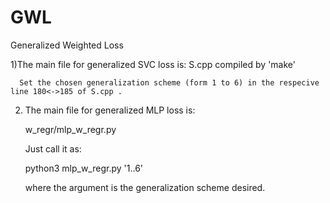 # GWL
Generalized Weighted Loss

1)The main file for generalized SVC loss is:
      S.cpp
      compiled by 'make'

      Set the chosen generalization scheme (form 1 to 6) in the respecive line 180<->185 of S.cpp .

2) The main file for generalized MLP loss is:

   w_regr/mlp_w_regr.py

   Just call it as:

   python3 mlp_w_regr.py '1..6'

   where the argument is the generalization scheme desired.
